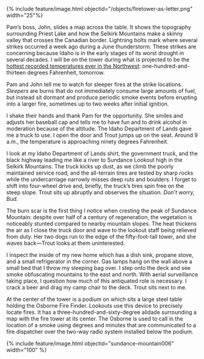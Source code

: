 {% include feature/image.html objectid="/objects/firetower-as-letter.png" width="25"%}


Pam’s boss, John, slides a map across the table. It shows the topography surrounding Priest Lake and how the Selkirk Mountains make a skinny valley that crosses the Canadian border. Lightning bolts mark where several strikes occurred a week ago during a June thunderstorm. These strikes are concerning because Idaho is in the early stages of its worst drought in several decades. I will be on the tower during what is projected to be the <a href="https://www.climatehubs.usda.gov/hubs/northwest/topic/2021-northwest-heat-dome-causes-impacts-and-future-outlook" target="_blank">hottest recorded temperatures ever in the Northwest</a>: one-hundred-and-thirteen degrees Fahrenheit, tomorrow.

Pam and John tell me to watch for sleeper fires at the strike locations. _Sleepers_ are burns that do not immediately consume large amounts of fuel, but instead sit dormant and produce periodic smoke events before erupting into a larger fire, sometimes up to two weeks after initial ignition.

I shake their hands and thank Pam for the opportunity. She smiles and adjusts her baseball cap and tells me to have fun and to drink alcohol in moderation because of the altitude. The Idaho Department of Lands gave me a truck to use. I open the door and Trout jumps up on the seat. Around 9 a.m., the temperature is approaching ninety degrees Fahrenheit. 

I look at my Idaho Department of Lands shirt, the government truck, and the black highway leading me like a river to Sundance Lookout high in the Selkirk Mountains. The truck kicks up dust, as we climb the poorly maintained service road, and the all-terrain tires are tested by sharp rocks while the undercarriage narrowly misses deep ruts and boulders. I forget to shift into four-wheel drive and, briefly, the truck’s tires spin free on the steep slope. Trout sits up abruptly and observes the situation. _Don’t worry, Bud_. 

The burn scar is the first thing I notice when cresting the peak of Sundance Mountain: despite over half of a century of regeneration, the vegetation is noticeably stunted compared to nearby mountain slopes. The heat thickens the air as I close the truck door and wave to the lookout staff being relieved from duty. Her two dogs run to the edge of the fifty-foot-tall tower, and she waves back—Trout looks at them uninterested. 

I inspect the inside of my new home which has a dish sink, propane stove, and a small refrigerator in the corner. Gas lamps hang on the wall above a small bed that I throw my sleeping bag over. I step onto the deck and see smoke obfuscating mountains to the east and north. With aerial surveillance taking place, I question how much of this antiquated role is necessary. I crack a beer and drag my camp chair to the deck. Trout sits next to me.

At the center of the tower is a podium on which sits a large steel table holding the Osborne Fire Finder. Lookouts use this device to precisely locate fires. It has a three-hundred-and-sixty-degree alidade surrounding a map with the fire tower at its center. The Osborne is used to call in the location of a smoke using degrees and minutes that are communicated to a fire dispatcher over the two-way radio system installed below the podium. 

{% include feature/image.html objectid="sundance-mountain006" width="100" %}

